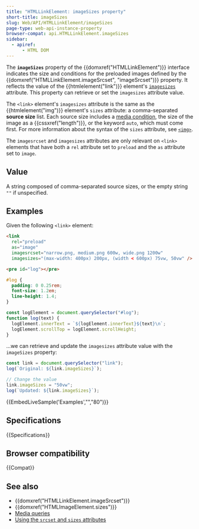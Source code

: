 ```yaml
---
title: "HTMLLinkElement: imageSizes property"
short-title: imageSizes
slug: Web/API/HTMLLinkElement/imageSizes
page-type: web-api-instance-property
browser-compat: api.HTMLLinkElement.imageSizes
sidebar:
  - apiref:
      - HTML DOM
---
```


The **`imageSizes`** property of the {{domxref("HTMLLinkElement")}} interface indicates the size and conditions for the preloaded images defined by the {{domxref("HTMLLinkElement.imageSrcset", "imageSrcset")}} property. It reflects the value of the {{htmlelement("link")}} element's [`imagesizes`](/en-US/docs/Web/HTML/Reference/Elements/link#imagesizes) attribute. This property can retrieve or set the `imagesizes` attribute value.

The `<link>` element's `imagesizes` attribute is the same as the {{htmlelement("img")}} element's `sizes` attribute: a comma-separated **source size** list. Each source size includes a [media condition](/en-US/docs/Web/CSS/CSS_media_queries), the size of the image as a {{cssxref("length")}}, or the keyword `auto`, which must come first. For more information about the syntax of the `sizes` attribute, see [`<img>`](/en-US/docs/Web/HTML/Reference/Elements/img#sizes).

The `imagesrcset` and `imagesizes` attributes are only relevant on `<link>` elements that have both a `rel` attribute set to `preload` and the `as` attribute set to `image`.

## Value

A string composed of comma-separated source sizes, or the empty string `""` if unspecified.

## Examples

Given the following `<link>` element:

```html
<link
  rel="preload"
  as="image"
  imagesrcset="narrow.png, medium.png 600w, wide.png 1200w"
  imagesizes="(max-width: 400px) 200px, (width < 600px) 75vw, 50vw" />
```

```html hidden
<pre id="log"></pre>
```

```css hidden
#log {
  padding: 0 0.25rem;
  font-size: 1.2em;
  line-height: 1.4;
}
```

```js hidden
const logElement = document.querySelector("#log");
function log(text) {
  logElement.innerText = `${logElement.innerText}${text}\n`;
  logElement.scrollTop = logElement.scrollHeight;
}
```

…we can retrieve and update the `imagesizes` attribute value with the `imageSizes` property:

```js
const link = document.querySelector("link");
log(`Original: ${link.imageSizes}`);

// Change the value
link.imageSizes = "50vw";
log(`Updated: ${link.imageSizes}`);
```

{{EmbedLiveSample('Examples',"","80")}}

## Specifications

{{Specifications}}

## Browser compatibility

{{Compat}}

## See also

- {{domxref("HTMLLinkElement.imageSrcset")}}
- {{domxref("HTMLImageElement.sizes")}}
- [Media queries](/en-US/docs/Web/CSS/CSS_media_queries)
- [Using the `srcset` and `sizes` attributes](/en-US/docs/Web/HTML/Reference/Elements/img#using_the_srcset_and_sizes_attributes)
